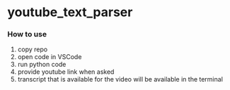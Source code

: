 # youtube_text_parser

### How to use
1. copy repo
2. open code in VSCode
3. run python code
4. provide youtube link when asked
5. transcript that is available for the video will be available in the terminal
